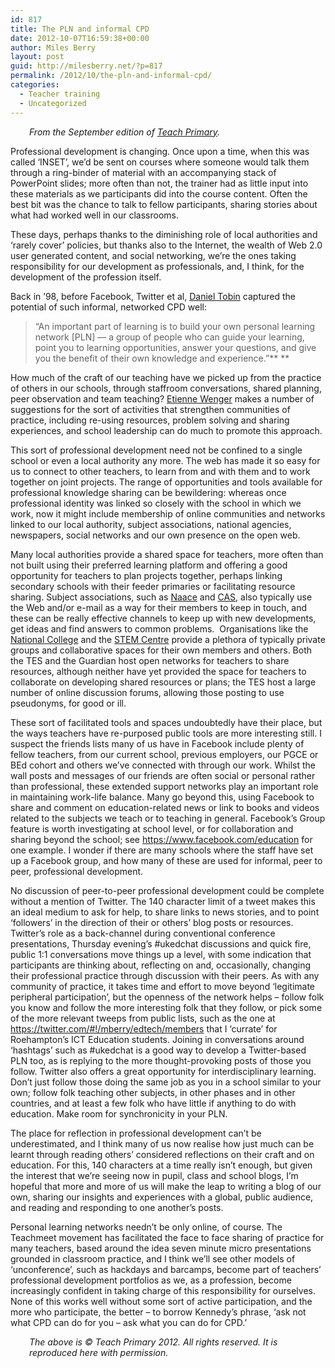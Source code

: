 ```yaml
---
id: 817
title: The PLN and informal CPD
date: 2012-10-07T16:59:38+00:00
author: Miles Berry
layout: post
guid: http://milesberry.net/?p=817
permalink: /2012/10/the-pln-and-informal-cpd/
categories:
  - Teacher training
  - Uncategorized
---
```

<p style="padding-left: 30px;">
  <em>From the September edition of <a href="http://www.teachprimary.com">Teach Primary</a>.</em>
</p>

Professional development is changing. Once upon a time, when this was called ‘INSET’, we’d be sent on courses where someone would talk them through a ring-binder of material with an accompanying stack of PowerPoint slides; more often than not, the trainer had as little input into these materials as we participants did into the course content. Often the best bit was the chance to talk to fellow participants, sharing stories about what had worked well in our classrooms.

These days, perhaps thanks to the diminishing role of local authorities and ‘rarely cover’ policies, but thanks also to the Internet, the wealth of Web 2.0 user generated content, and social networking, we’re the ones taking responsibility for our development as professionals, and, I think, for the development of the profession itself.

Back in ’98, before Facebook, Twitter et al, [Daniel Tobin](http://www.tobincls.com/learningnetwork.htm) captured the potential of such informal, networked CPD well:

> “An important part of learning is to build your own personal learning network [PLN] &#8212; a group of people who can guide your learning, point you to learning opportunities, answer your questions, and give you the benefit of their own knowledge and experience.”** **

How much of the craft of our teaching have we picked up from the practice of others in our schools, through staffroom conversations, shared planning, peer observation and team teaching? [Etienne Wenger](http://www.ewenger.com/theory/index.htm) makes a number of suggestions for the sort of activities that strengthen communities of practice, including re-using resources, problem solving and sharing experiences, and school leadership can do much to promote this approach.

This sort of professional development need not be confined to a single school or even a local authority any more. The web has made it so easy for us to connect to other teachers, to learn from and with them and to work together on joint projects. The range of opportunities and tools available for professional knowledge sharing can be bewildering: whereas once professional identity was linked so closely with the school in which we work, now it might include membership of online communities and networks linked to our local authority, subject associations, national agencies, newspapers, social networks and our own presence on the open web.

Many local authorities provide a shared space for teachers, more often than not built using their preferred learning platform and offering a good opportunity for teachers to plan projects together, perhaps linking secondary schools with their feeder primaries or facilitating resource sharing. Subject associations, such as [Naace](http://www.naace.co.uk) and [CAS](http://www.computingatschool.org.uk), also typically use the Web and/or e-mail as a way for their members to keep in touch, and these can be really effective channels to keep up with new developments, get ideas and find answers to common problems.  Organisations like the [National College](http://www.nationalcollege.org.uk) and the [STEM Centre](http://www.nationalstemcentre.org.uk/) provide a plethora of typically private groups and collaborative spaces for their own members and others. Both the TES and the Guardian host open networks for teachers to share resources, although neither have yet provided the space for teachers to collaborate on developing shared resources or plans; the TES host a large number of online discussion forums, allowing those posting to use pseudonyms, for good or ill.

These sort of facilitated tools and spaces undoubtedly have their place, but the ways teachers have re-purposed public tools are more interesting still. I suspect the friends lists many of us have in Facebook include plenty of fellow teachers, from our current school, previous employers, our PGCE or BEd cohort and others we’ve connected with through our work. Whilst the wall posts and messages of our friends are often social or personal rather than professional, these extended support networks play an important role in maintaining work-life balance. Many go beyond this, using Facebook to share and comment on education-related news or link to books and videos related to the subjects we teach or to teaching in general. Facebook’s Group feature is worth investigating at school level, or for collaboration and sharing beyond the school; see <https://www.facebook.com/education> for one example. I wonder if there are many schools where the staff have set up a Facebook group, and how many of these are used for informal, peer to peer, professional development.

No discussion of peer-to-peer professional development could be complete without a mention of Twitter. The 140 character limit of a tweet makes this an ideal medium to ask for help, to share links to news stories, and to point ‘followers’ in the direction of their or others’ blog posts or resources. Twitter’s role as a back-channel during conventional conference presentations, Thursday evening’s #ukedchat discussions and quick fire, public 1:1 conversations move things up a level, with some indication that participants are thinking about, reflecting on and, occasionally, changing their professional practice through discussion with their peers. As with any community of practice, it takes time and effort to move beyond ‘legitimate peripheral participation’, but the openness of the network helps – follow folk you know and follow the more interesting folk that they follow, or pick some of the more relevant tweeps from public lists, such as the one at <https://twitter.com/#!/mberry/edtech/members> that I ‘currate’ for Roehampton’s ICT Education students. Joining in conversations around ‘hashtags’ such as #ukedchat is a good way to develop a Twitter-based PLN too, as is replying to the more thought-provoking posts of those you follow. Twitter also offers a great opportunity for interdisciplinary learning. Don’t just follow those doing the same job as you in a school similar to your own; follow folk teaching other subjects, in other phases and in other countries, and at least a few folk who have little if anything to do with education. Make room for synchronicity in your PLN.

The place for reflection in professional development can’t be underestimated, and I think many of us now realise how just much can be learnt through reading others’ considered reflections on their craft and on education. For this, 140 characters at a time really isn’t enough, but given the interest that we’re seeing now in pupil, class and school blogs, I’m hopeful that more and more of us will make the leap to writing a blog of our own, sharing our insights and experiences with a global, public audience, and reading and responding to one another’s posts.

Personal learning networks needn’t be only online, of course. The Teachmeet movement has facilitated the face to face sharing of practice for many teachers, based around the idea seven minute micro presentations grounded in classroom practice, and I think we’ll see other models of ‘unconference’, such as hackdays and barcamps, become part of teachers’ professional development portfolios as we, as a profession, become increasingly confident in taking charge of this responsibility for ourselves. None of this works well without some sort of active participation, and the more who participate, the better – to borrow Kennedy’s phrase, ‘ask not what CPD can do for you &#8211; ask what you can do for CPD.’

<p style="padding-left: 30px;">
  <em>The above is © Teach Primary 2012. All rights reserved. It is reproduced here with permission.</em>
</p>